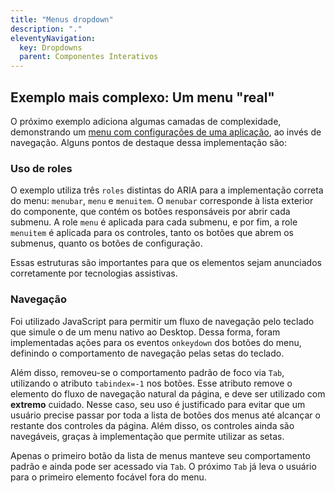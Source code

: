 ```yaml
---
title: "Menus dropdown"
description: "."
eleventyNavigation:
  key: Dropdowns
  parent: Componentes Interativos
---
```


## Exemplo mais complexo: Um menu "real"

O próximo exemplo adiciona algumas camadas de complexidade, demonstrando um [menu com configurações de uma aplicação](), ao invés de navegação. Alguns pontos de destaque dessa implementação são:

### Uso de roles

O exemplo utiliza três `roles` distintas do ARIA para a implementação correta do menu: `menubar`, `menu` e `menuitem`. O `menubar` corresponde à lista exterior do componente, que contém os botões responsáveis por abrir cada submenu. A role `menu` é aplicada para cada submenu, e por fim, a role `menuitem` é aplicada para os controles, tanto os botões que abrem os submenus, quanto os botões de configuração.

Essas estruturas são importantes para que os elementos sejam anunciados corretamente por tecnologias assistivas.

### Navegação

Foi utilizado JavaScript para permitir um fluxo de navegação pelo teclado que simule o de um menu nativo ao Desktop. Dessa forma, foram implementadas ações para os eventos `onkeydown` dos botões do menu, definindo o comportamento de navegação pelas setas do teclado.

Além disso, removeu-se o comportamento padrão de foco via `Tab`, utilizando o atributo `tabindex=-1` nos botões. Esse atributo remove o elemento do fluxo de navegação natural da página, e deve ser utilizado com **extremo** cuidado. Nesse caso, seu uso é justificado para evitar que um usuário precise passar por toda a lista de botões dos menus até alcançar o restante dos controles da página. Além disso, os controles ainda são navegáveis, graças à implementação que permite utilizar as setas.

Apenas o primeiro botão da lista de menus manteve seu comportamento padrão e ainda pode ser acessado via `Tab`. O próximo `Tab` já leva o usuário para o primeiro elemento focável fora do menu.